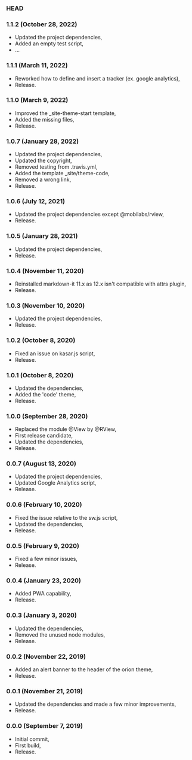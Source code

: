 ### HEAD

### 1.1.2 (October 28, 2022)

  * Updated the project dependencies,
  * Added an empty test script,
  * ...


### 1.1.1 (March 11, 2022)

  * Reworked how to define and insert a tracker (ex. google analytics),
  * Release.


### 1.1.0 (March 9, 2022)

  * Improved the _site-theme-start template,
  * Added the missing files,
  * Release.


### 1.0.7 (January 28, 2022)

  * Updated the project dependencies,
  * Updated the copyright,
  * Removed testing from .travis.yml,
  * Added the template _site/theme-code,
  * Removed a wrong link,
  * Release.


### 1.0.6 (July 12, 2021)

  * Updated the project dependencies except @mobilabs/rview,
  * Release.


### 1.0.5 (January 28, 2021)

  * Updated the project dependencies,
  * Release.


### 1.0.4 (November 11, 2020)

  * Reinstalled markdown-it 11.x as 12.x isn't compatible with attrs plugin,
  * Release.


### 1.0.3 (November 10, 2020)

  * Updated the project dependencies,
  * Release.


### 1.0.2 (October 8, 2020)

  * Fixed an issue on kasar.js script,
  * Release.


### 1.0.1 (October 8, 2020)

  * Updated the dependencies,
  * Added the 'code' theme,
  * Release.


### 1.0.0 (September 28, 2020)

  * Replaced the module @View by @RView,
  * First release candidate,
  * Updated the dependencies,
  * Release.


### 0.0.7 (August 13, 2020)

  * Updated the project dependencies,
  * Updated Google Analytics script,
  * Release.


### 0.0.6 (February 10, 2020)

  * Fixed the issue relative to the sw.js script,
  * Updated the dependencies,
  * Release.


### 0.0.5 (February 9, 2020)

  * Fixed a few minor issues,
  * Release.


### 0.0.4 (January 23, 2020)

  * Added PWA capability,
  * Release.


### 0.0.3 (January 3, 2020)

  * Updated the dependencies,
  * Removed the unused node modules,
  * Release.


### 0.0.2 (November 22, 2019)

  * Added an alert banner to the header of the orion theme,
  * Release.


### 0.0.1 (November 21, 2019)

  * Updated the dependencies and made a few minor improvements,
  * Release.


### 0.0.0 (September 7, 2019)

  * Initial commit,
  * First build,
  * Release.
